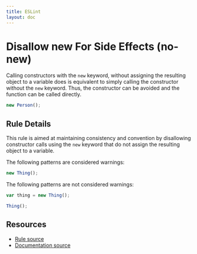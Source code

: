 ```yaml
---
title: ESLint
layout: doc
---
```

<!-- Note: No pull requests accepted for this file. See README.md in the root directory for details. -->
# Disallow new For Side Effects (no-new)

Calling constructors with the `new` keyword, without assigning the resulting object to a variable does is equivalent to simply calling the constructor without the `new` keyword. Thus, the constructor can be avoided and the function can be called directly.

```js
new Person();
```

## Rule Details

This rule is aimed at maintaining consistency and convention by disallowing constructor calls using the `new` keyword that do not assign the resulting object to a variable.

The following patterns are considered warnings:

```js
new Thing();
```

The following patterns are not considered warnings:

```js
var thing = new Thing();

Thing();
```

## Resources

* [Rule source](https://github.com/eslint/eslint/tree/master/lib/rules/no-new.js)
* [Documentation source](https://github.com/eslint/eslint/tree/master/docs/rules/no-new.md)
